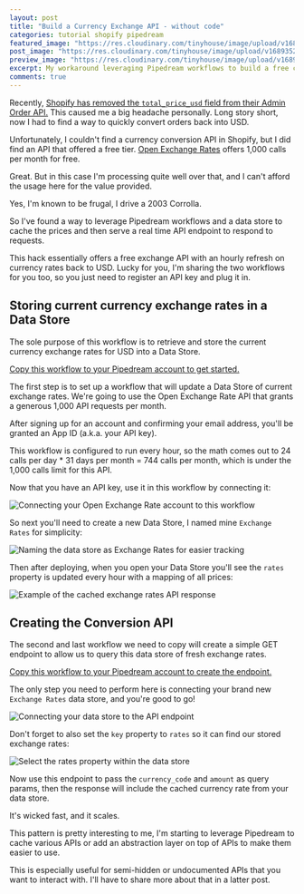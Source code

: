 ```yaml
---
layout: post
title: "Build a Currency Exchange API - without code"
categories: tutorial shopify pipedream 
featured_image: "https://res.cloudinary.com/tinyhouse/image/upload/v1689352272/Blog/Photos/DALL_E_2023-07-14_12.30.49.png"
post_image: "https://res.cloudinary.com/tinyhouse/image/upload/v1689352272/Blog/Photos/DALL_E_2023-07-14_12.30.49.png"
preview_image: "https://res.cloudinary.com/tinyhouse/image/upload/v1689352272/Blog/Photos/DALL_E_2023-07-14_12.30.49.png"
excerpt: My workaround leveraging Pipedream workflows to build a free currency exchange API for my Shopify apps.
comments: true
---
```


Recently, [Shopify has removed the `total_price_usd` field from their Admin Order API.](https://shopify.dev/docs/api/release-notes/2022-10#deprecated-order-and-lineitem-properties) This caused me a big headache personally. Long story short, now I had to find a way to quickly convert orders back into USD.

Unfortunately, I couldn't find a currency conversion API in Shopify, but I did find an API that offered a free tier. [Open Exchange Rates](https://openexchangerates.org/) offers 1,000 calls per month for free.

Great. But in this case I'm processing quite well over that, and I can't afford the usage here for the value provided.

Yes, I'm known to be frugal, I drive a 2003 Corrolla. 

So I've found a way to leverage Pipedream workflows and a data store to cache the prices and then serve a real time API endpoint to respond to requests.

This hack essentially offers a free exchange API with an hourly refresh on currency rates back to USD. Lucky for you, I'm sharing the two workflows for you too, so you just need to register an API key and plug it in.

## Storing current currency exchange rates in a Data Store

The sole purpose of this workflow is to retrieve and store the current currency exchange rates for USD into a Data Store.

[Copy this workflow to your Pipedream account to get started.](https://pipedream.com/new?h=tch_ORVfvQ&via=p)

The first step is to set up a workflow that will update a Data Store of current exchange rates. We're going to use the Open Exchange Rate API that grants a generous 1,000 API requests per month.

After signing up for an account and confirming your email address, you'll be granted an App ID (a.k.a. your API key).

This workflow is configured to run every hour, so the math comes out to 24 calls per day * 31 days per month = 744 calls per month, which is under the 1,000 calls limit for this API.

Now that you have an API key, use it in this workflow by connecting it:

![Connecting your Open Exchange Rate account to this workflow](https://res.cloudinary.com/tinyhouse/image/upload/v1689352901/Blog/Photos/CleanShot_2023-07-14_at_12.41.29.png)

So next you'll need to create a new Data Store, I named mine `Exchange Rates` for simplicity:

![Naming the data store as Exchange Rates for easier tracking](https://res.cloudinary.com/tinyhouse/image/upload/v1689353218/Blog/Photos/CleanShot_2023-07-14_at_12.46.46.png)

Then after deploying, when you open your Data Store you'll see the `rates` property is updated every hour with a mapping of all prices:

![Example of the cached exchange rates API response](https://res.cloudinary.com/tinyhouse/image/upload/v1689352728/Blog/Photos/CleanShot_2023-07-14_at_12.38.33.png)

## Creating the Conversion API

The second and last workflow we need to copy will create a simple GET endpoint to allow us to query this data store of fresh exchange rates.

[Copy this workflow to your Pipedream account to create the endpoint.](https://pipedream.com/new?h=tch_OL4fzx&via=p)

The only step you need to perform here is connecting your brand new `Exchange Rates` data store, and you're good to go!

![Connecting your data store to the API endpoint](https://res.cloudinary.com/tinyhouse/image/upload/v1689353390/Blog/Photos/CleanShot_2023-07-14_at_12.49.13.png)

Don't forget to also set the `key` property to `rates` so it can find our stored exchange rates:

![Select the rates property within the data store](https://res.cloudinary.com/tinyhouse/image/upload/v1689353445/Blog/Photos/CleanShot_2023-07-14_at_12.49.22.png)

Now use this endpoint to pass the `currency_code` and `amount` as query params, then the response will include the cached currency rate from your data store.

It's wicked fast, and it scales.

This pattern is pretty interesting to me, I'm starting to leverage Pipedream to cache various APIs or add an abstraction layer on top of APIs to make them easier to use.

This is especially useful for semi-hidden or undocumented APIs that you want to interact with. I'll have to share more about that in a latter post.


